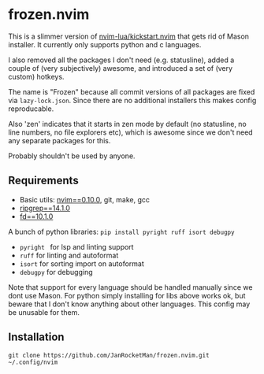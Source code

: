 
# frozen.nvim

This is a slimmer version of [nvim-lua/kickstart.nvim](https://github.com/nvim-lua/kickstart.nvim) that gets rid of Mason installer. It currently only supports python and c languages.

I also removed all the packages I don't need (e.g. statusline), added a couple of (very subjectively) awesome, and introduced a set of (very custom) hotkeys.

The name is "Frozen" because all commit versions of all packages are fixed via `lazy-lock.json`. Since there are no additional installers this makes config reproducable.

Also 'zen' indicates that it starts in zen mode by default (no statusline, no line numbers, no file explorers etc), which is awesome since we don't need any separate packages for this.

Probably shouldn't be used by anyone.

## Requirements

- Basic utils: [nvim==0.10.0](https://github.com/neovim/neovim/releases/tag/v0.10.0), git, make, gcc
- [ripgrep==14.1.0](https://github.com/BurntSushi/ripgrep/releases/tag/14.1.0)
- [fd==10.1.0](https://github.com/sharkdp/fd/releases/tag/v10.1.0)

A bunch of python libraries:
`pip install pyright ruff isort debugpy`

- `pyright ` for lsp and linting support
- `ruff` for linting and autoformat
- `isort` for sorting import on autoformat
- `debugpy` for debugging

Note that support for every language should be handled manually since we dont use Mason. For python simply installing for libs above works ok, but beware that I don't know anything about other languages. This config may be unusable for them.

## Installation
`git clone https://github.com/JanRocketMan/frozen.nvim.git ~/.config/nvim`
